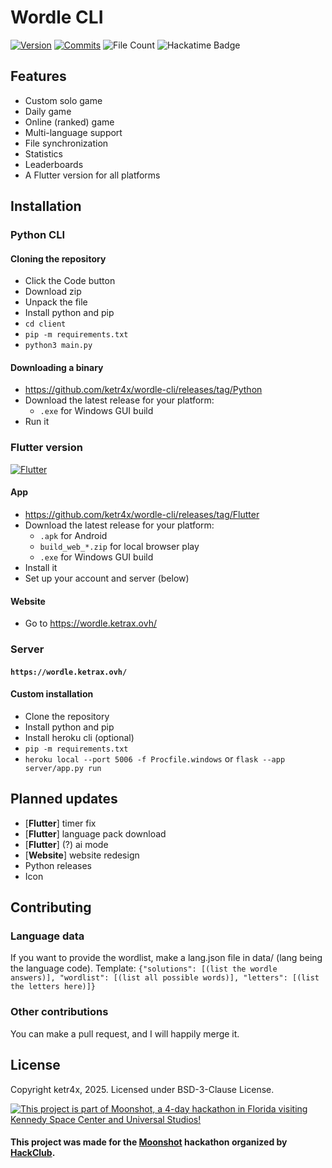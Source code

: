 # Wordle CLI
[![Version](https://img.shields.io/github/v/release/ketr4x/wordle-cli?sort=semver&label=Version)](https://github.com/ketr4x/wordle-cli/releases)
[![Commits](https://img.shields.io/github/commits-since/ketr4x/wordle-cli/latest?label=Commits%20since%20release)](https://img.shields.io/github/commits-since/ketr4x/wordle-cli/latest)
![File Count](https://img.shields.io/github/directory-file-count/ketr4x/wordle-cli/data?label=Languages)
![Hackatime Badge](https://hackatime-badge.hackclub.com/U08RQEP53HA/wordle-cli?label=Project%20time)
## Features
- Custom solo game
- Daily game
- Online (ranked) game
- Multi-language support
- File synchronization
- Statistics
- Leaderboards
- A Flutter version for all platforms
## Installation
### Python CLI
#### Cloning the repository
- Click the Code button
- Download zip
- Unpack the file
- Install python and pip
- `cd client`
- `pip -m requirements.txt`
- `python3 main.py`
#### Downloading a binary
- https://github.com/ketr4x/wordle-cli/releases/tag/Python
- Download the latest release for your platform:
  - `.exe` for Windows GUI build
- Run it
### Flutter version 
[![Flutter](https://github.com/ketr4x/wordle-cli/actions/workflows/flutter.yml/badge.svg)](https://github.com/ketr4x/wordle-cli/actions/workflows/flutter.yml)
#### App
- https://github.com/ketr4x/wordle-cli/releases/tag/Flutter
- Download the latest release for your platform: 
  - `.apk` for Android
  - `build_web_*.zip` for local browser play
  - `.exe` for Windows GUI build
- Install it
- Set up your account and server (below)
#### Website
- Go to https://wordle.ketrax.ovh/
### Server
#### `https://wordle.ketrax.ovh/`
#### Custom installation
- Clone the repository
- Install python and pip
- Install heroku cli (optional)
- `pip -m requirements.txt`
- `heroku local --port 5006 -f Procfile.windows` or `flask --app server/app.py run`
## Planned updates
- [**Flutter**] timer fix
- [**Flutter**] language pack download
- [**Flutter**] (?) ai mode
- [**Website**] website redesign
- Python releases
- Icon
## Contributing
### Language data
If you want to provide the wordlist, make a lang.json file in data/ (lang being the language code).
Template: `{"solutions": [(list the wordle answers)], "wordlist": [(list all possible words)], "letters": [(list the letters here)]}`
### Other contributions
You can make a pull request, and I will happily merge it.
## License
Copyright ketr4x, 2025. Licensed under BSD-3-Clause License.


[![This project is part of Moonshot, a 4-day hackathon in Florida visiting Kennedy Space Center and Universal Studios\!](https://hc-cdn.hel1.your-objectstorage.com/s/v3/35ad2be8c916670f3e1ac63c1df04d76a4b337d1_moonshot.png)](https://moonshot.hack.club/1016)
#### This project was made for the [Moonshot](https://moonshot.hack.club/1016) hackathon organized by [HackClub](https://hackclub.com).